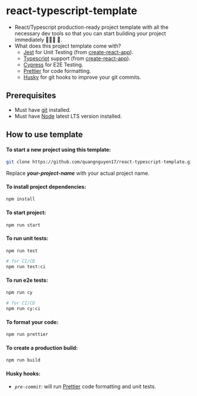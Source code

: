 # react-typescript-template

- React/Typescript production-ready project template with all the necessary dev tools so that you can start building your project immediately 🧑🏻‍💻 🚀.
- What does this project template come with?
  - [Jest](https://jestjs.io/) for Unit Testing (from [create-react-app](https://create-react-app.dev/)).
  - [Typescript](https://www.typescriptlang.org/) support (from [create-react-app](https://create-react-app.dev/)).
  - [Cypress](https://www.cypress.io/) for E2E Testing.
  - [Prettier](https://prettier.io/) for code formatting.
  - [Husky](https://github.com/typicode/husky) for git hooks to improve your git commits.

## Prerequisites

- Must have [git](https://git-scm.com/) installed.
- Must have [Node](https://nodejs.org/en/) latest LTS version installed.

## How to use template

#### To start a new project using this template:

```bash
git clone https://github.com/quangnguyen17/react-typescript-template.git your-project-name
```

Replace _**your-project-name**_ with your actual project name.

#### To install project dependencies:

```bash
npm install
```

#### To start project:

```bash
npm run start
```

#### To run unit tests:

```bash
npm run test

# for CI/CD
npm run test:ci
```

#### To run e2e tests:

```bash
npm run cy

# for CI/CD
npm run cy:ci
```

#### To format your code:

```bash
npm run prettier
```

#### To create a production build:

```bash
npm run build
```

#### Husky hooks:

- _`pre-commit`_: will run [Prettier](https://prettier.io/) code formatting and unit tests.
